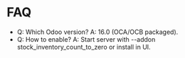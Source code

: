 # FAQ

- Q: Which Odoo version? A: 16.0 (OCA/OCB packaged).
- Q: How to enable? A: Start server with --addon stock_inventory_count_to_zero or install in UI.
